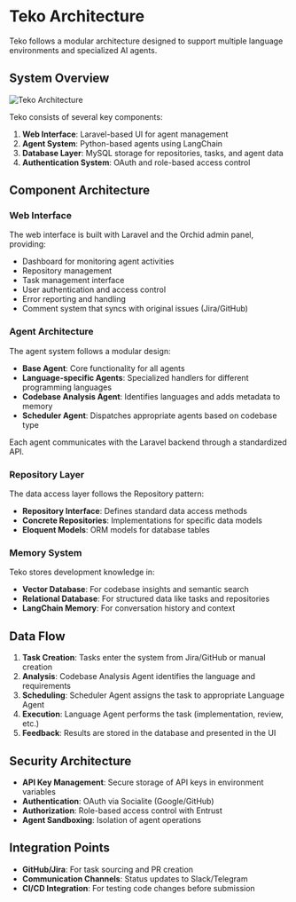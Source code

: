 # Teko Architecture

Teko follows a modular architecture designed to support multiple language environments and specialized AI agents.

## System Overview

![Teko Architecture](https://via.placeholder.com/800x400?text=Teko+Architecture+Diagram)

Teko consists of several key components:

1. **Web Interface**: Laravel-based UI for agent management
2. **Agent System**: Python-based agents using LangChain
3. **Database Layer**: MySQL storage for repositories, tasks, and agent data
4. **Authentication System**: OAuth and role-based access control

## Component Architecture

### Web Interface

The web interface is built with Laravel and the Orchid admin panel, providing:

- Dashboard for monitoring agent activities
- Repository management
- Task management interface 
- User authentication and access control
- Error reporting and handling
- Comment system that syncs with original issues (Jira/GitHub)

### Agent Architecture

The agent system follows a modular design:

- **Base Agent**: Core functionality for all agents
- **Language-specific Agents**: Specialized handlers for different programming languages
- **Codebase Analysis Agent**: Identifies languages and adds metadata to memory
- **Scheduler Agent**: Dispatches appropriate agents based on codebase type

Each agent communicates with the Laravel backend through a standardized API.

### Repository Layer

The data access layer follows the Repository pattern:

- **Repository Interface**: Defines standard data access methods
- **Concrete Repositories**: Implementations for specific data models
- **Eloquent Models**: ORM models for database tables

### Memory System

Teko stores development knowledge in:

- **Vector Database**: For codebase insights and semantic search
- **Relational Database**: For structured data like tasks and repositories
- **LangChain Memory**: For conversation history and context

## Data Flow

1. **Task Creation**: Tasks enter the system from Jira/GitHub or manual creation
2. **Analysis**: Codebase Analysis Agent identifies the language and requirements
3. **Scheduling**: Scheduler Agent assigns the task to appropriate Language Agent
4. **Execution**: Language Agent performs the task (implementation, review, etc.)
5. **Feedback**: Results are stored in the database and presented in the UI

## Security Architecture

- **API Key Management**: Secure storage of API keys in environment variables
- **Authentication**: OAuth via Socialite (Google/GitHub)
- **Authorization**: Role-based access control with Entrust
- **Agent Sandboxing**: Isolation of agent operations

## Integration Points

- **GitHub/Jira**: For task sourcing and PR creation
- **Communication Channels**: Status updates to Slack/Telegram
- **CI/CD Integration**: For testing code changes before submission
